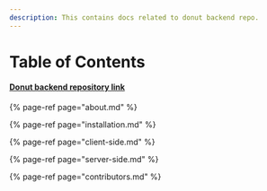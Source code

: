 ```yaml
---
description: This contains docs related to donut backend repo.
---
```


# Table of Contents

#### [Donut backend repository link](https://github.com/codeuino/social-platform-donut-backend/)

{% page-ref page="about.md" %}

{% page-ref page="installation.md" %}

{% page-ref page="client-side.md" %}

{% page-ref page="server-side.md" %}

{% page-ref page="contributors.md" %}

